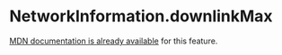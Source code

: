 # NetworkInformation.downlinkMax

[MDN documentation is already available](https://developer.mozilla.org/en-US/docs/Web/API/NetworkInformation/downlinkMax) for this feature.

